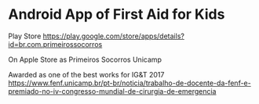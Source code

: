 # Android App of First Aid for Kids

Play Store
https://play.google.com/store/apps/details?id=br.com.primeirossocorros


On Apple Store as Primeiros Socorros Unicamp

Awarded as one of the best works for IG&T 2017 
https://www.fenf.unicamp.br/pt-br/noticia/trabalho-de-docente-da-fenf-e-premiado-no-iv-congresso-mundial-de-cirurgia-de-emergencia
